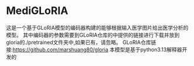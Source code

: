 # MediGLoRIA
这是一个基于GLoRIA模型的编码器构建的能够根据输入医学图片给出医学分析的模型。
其中编码器的参数需要到GLoRIA仓库的中提供的链接进行下载并放到gloria的./pretrained文件夹中,如果已有，请忽略。
GLoRIA仓库链接:https://github.com/marshuang80/gloria
本模型是基于python3.13解释器开发的
